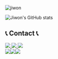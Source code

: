 ![jiwon](https://github.com/user-attachments/assets/39b7f25c-2d8d-4625-91ee-c626d1efc0f6)

![Jiwon's GitHub stats](https://github-readme-stats.vercel.app/api?username=dbe0717&show_icons=true&theme=jolly)

## 📞 Contact 📞
<a href="mailto:dbe0717@naver.com">
    <img src="https://img.shields.io/badge/NAVER-03C75A?style=flat-square&logo=NAVER&logoColor=white"/> <img src="https://img.shields.io/badge/Kakao-FFCD00?style=flat-square&logo=Kakao&logoColor=white"/>
</a>

<a href="https://www.instagram.com/yoonbly_97">
<img src="https://img.shields.io/badge/Instagram-E4405F?style=flat-square&logo=Instagram&logoColor=white"/>
</a>

<div style="display:flex; flex-direction:row;">
    <a href="mailto:dbe0717@naver.com">
        <img src="https://img.shields.io/badge/
        Email-03C75A?style=for-the-badge&logo=NAVER&logoColor=white"> 
    </a>
    <a href="https://open.kakao.com/o/jiwon0717">
        <img src="https://img.shields.io/badge/
        KakaoTalk-FFCD00?style=for-the-badge&logoColor=black&logo=KakaoTalk"> 
    </a>
    <a href="https://www.instagram.com/yoonbly_97">
        <img src="https://img.shields.io/badge/
        Instagram-E4405F?style=for-the-badge&logo=Instagram&logoColor=white"> 
    </a>

